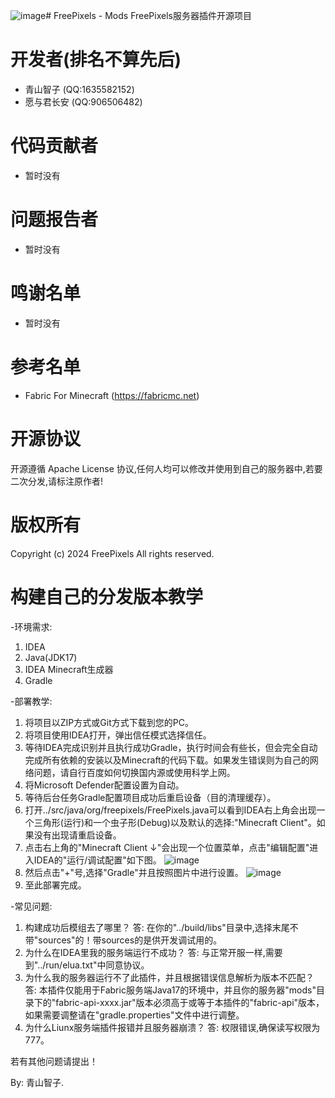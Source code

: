![image](https://github.com/zhizi01/freepixels/assets/88622750/ba4d8d23-d441-4374-b713-b79ce6a72709)# FreePixels - Mods
FreePixels服务器插件开源项目

# 开发者(排名不算先后)
- 青山智子 (QQ:1635582152)
- 愿与君长安 (QQ:906506482)

# 代码贡献者
- 暂时没有

# 问题报告者
- 暂时没有

# 鸣谢名单
- 暂时没有

# 参考名单
- Fabric For Minecraft (https://fabricmc.net)

# 开源协议
开源遵循 Apache License 协议,任何人均可以修改并使用到自己的服务器中,若要二次分发,请标注原作者!

# 版权所有
Copyright (c) 2024 FreePixels All rights reserved.

# 构建自己的分发版本教学
-环境需求:
1. IDEA
2. Java(JDK17)
3. IDEA Minecraft生成器
4. Gradle

-部署教学:
1. 将项目以ZIP方式或Git方式下载到您的PC。
2. 将项目使用IDEA打开，弹出信任模式选择信任。
3. 等待IDEA完成识别并且执行成功Gradle，执行时间会有些长，但会完全自动完成所有依赖的安装以及Minecraft的代码下载。如果发生错误则为自己的网络问题，请自行百度如何切换国内源或使用科学上网。
4. 将Microsoft Defender配置设置为自动。
5. 等待后台任务Gradle配置项目成功后重启设备（目的清理缓存）。
6. 打开../src/java/org/freepixels/FreePixels.java可以看到IDEA右上角会出现一个三角形(运行)和一个虫子形(Debug)以及默认的选择:"Minecraft Client"。如果没有出现请重启设备。
7. 点击右上角的"Minecraft Client ↓"会出现一个位置菜单，点击"编辑配置"进入IDEA的"运行/调试配置"如下图。
   ![image](https://github.com/zhizi01/freepixels/assets/88622750/7b872a80-c121-4d95-98b6-f54337166efe)
8. 然后点击"+"号,选择"Gradle"并且按照图片中进行设置。
   ![image](https://github.com/zhizi01/freepixels/assets/88622750/6cfabaca-c452-4e3a-bc3b-02f26990976c)
9. 至此部署完成。

-常见问题:
1. 构建成功后模组去了哪里？
   答: 在你的"../build/libs"目录中,选择末尾不带"sources"的！带sources的是供开发调试用的。
2. 为什么在IDEA里我的服务端运行不成功？
   答: 与正常开服一样,需要到"../run/elua.txt"中同意协议。
3. 为什么我的服务器运行不了此插件，并且根据错误信息解析为版本不匹配？
   答: 本插件仅能用于Fabric服务端Java17的环境中，并且你的服务器"mods"目录下的"fabric-api-xxxx.jar"版本必须高于或等于本插件的"fabric-api"版本，如果需要调整请在"gradle.properties"文件中进行调整。
4. 为什么Liunx服务端插件报错并且服务器崩溃？
   答: 权限错误,确保读写权限为777。

若有其他问题请提出！

By: 青山智子.
